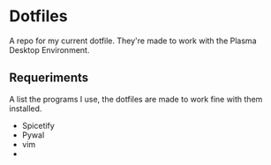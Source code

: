 # Dotfiles

A repo for my current dotfile. They're made to work with the Plasma Desktop Environment. 

## Requeriments

A list the programs I use, the dotfiles are made to work fine with them installed.

* Spicetify
* Pywal
* vim
* 
